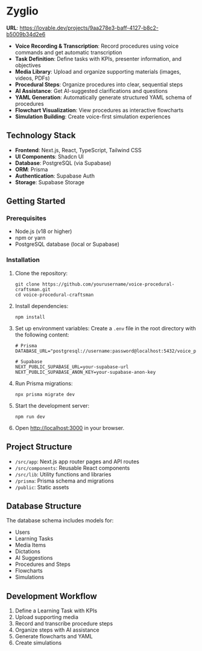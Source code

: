 # Zyglio


**URL**: https://lovable.dev/projects/9aa278e3-baff-4127-b8c2-b5009b34d2e6

- **Voice Recording & Transcription**: Record procedures using voice commands and get automatic transcription
- **Task Definition**: Define tasks with KPIs, presenter information, and objectives
- **Media Library**: Upload and organize supporting materials (images, videos, PDFs)
- **Procedural Steps**: Organize procedures into clear, sequential steps
- **AI Assistance**: Get AI-suggested clarifications and questions
- **YAML Generation**: Automatically generate structured YAML schema of procedures
- **Flowchart Visualization**: View procedures as interactive flowcharts
- **Simulation Building**: Create voice-first simulation experiences

## Technology Stack

- **Frontend**: Next.js, React, TypeScript, Tailwind CSS
- **UI Components**: Shadcn UI
- **Database**: PostgreSQL (via Supabase)
- **ORM**: Prisma
- **Authentication**: Supabase Auth
- **Storage**: Supabase Storage

## Getting Started

### Prerequisites

- Node.js (v18 or higher)
- npm or yarn
- PostgreSQL database (local or Supabase)

### Installation

1. Clone the repository:
   ```
   git clone https://github.com/yourusername/voice-procedural-craftsman.git
   cd voice-procedural-craftsman
   ```

2. Install dependencies:
   ```
   npm install
   ```

3. Set up environment variables:
   Create a `.env` file in the root directory with the following content:
   ```
   # Prisma
   DATABASE_URL="postgresql://username:password@localhost:5432/voice_procedural_db"
   
   # Supabase
   NEXT_PUBLIC_SUPABASE_URL=your-supabase-url
   NEXT_PUBLIC_SUPABASE_ANON_KEY=your-supabase-anon-key
   ```

4. Run Prisma migrations:
   ```
   npx prisma migrate dev
   ```

5. Start the development server:
   ```
   npm run dev
   ```

6. Open [http://localhost:3000](http://localhost:3000) in your browser.

## Project Structure

- `/src/app`: Next.js app router pages and API routes
- `/src/components`: Reusable React components
- `/src/lib`: Utility functions and libraries
- `/prisma`: Prisma schema and migrations
- `/public`: Static assets

## Database Structure

The database schema includes models for:

- Users
- Learning Tasks
- Media Items
- Dictations
- AI Suggestions
- Procedures and Steps
- Flowcharts
- Simulations

## Development Workflow

1. Define a Learning Task with KPIs
2. Upload supporting media
3. Record and transcribe procedure steps
4. Organize steps with AI assistance
5. Generate flowcharts and YAML
6. Create simulations



